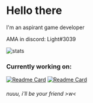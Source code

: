 # Hello there

I'm an aspirant game developer

AMA in discord: Light#3039



![stats](https://github-readme-stats.vercel.app/api?username=light3039&show_icons=true&theme=tokyonight)


### Currently working on:
[![Readme Card](https://github-readme-stats.vercel.app/api/pin/?username=light3039&repo=light&theme=tokyonight)](https://github.com/light3039/light)
[![Readme Card](https://github-readme-stats.vercel.app/api/pin/?username=light3039&repo=unity-managers&theme=tokyonight)](https://github.com/light3039/unity-managers)


###### nuuu, i'll be your friend >w<
